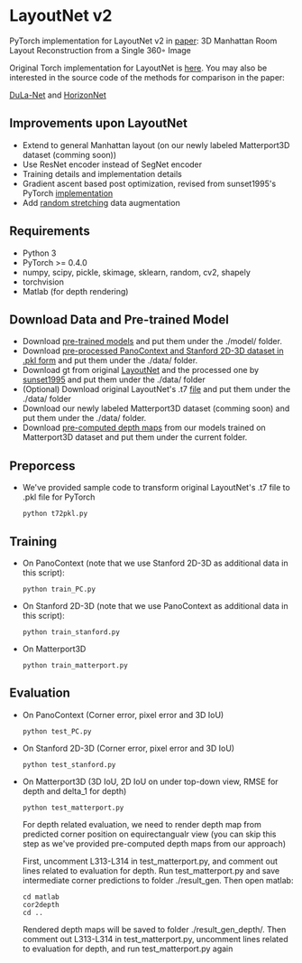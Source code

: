 # LayoutNet v2
PyTorch implementation for LayoutNet v2 in [paper](https://arxiv.org/pdf/1910.04099.pdf): 3D Manhattan Room Layout Reconstruction from a Single 360◦ Image

Original Torch implementation for LayoutNet is [here](https://github.com/zouchuhang/LayoutNet).
You may also be interested in the source code of the methods for comparison in the paper:

[DuLa-Net](https://github.com/SunDaDenny/DuLa-Net) and [HorizonNet](https://github.com/sunset1995/HorizonNet)

## Improvements upon LayoutNet
- Extend to general Manhattan layout (on our newly labeled Matterport3D dataset (comming soon))
- Use ResNet encoder instead of SegNet encoder
- Training details and implementation details
- Gradient ascent based post optimization, revised from sunset1995's PyTorch [implementation](https://github.com/sunset1995/pytorch-layoutnet)
- Add [random stretching](https://github.com/sunset1995/HorizonNet) data augmentation

## Requirements
- Python 3
- PyTorch >= 0.4.0
- numpy, scipy, pickle, skimage, sklearn, random, cv2, shapely
- torchvision
- Matlab (for depth rendering)

## Download Data and Pre-trained Model
- Download [pre-trained models](https://drive.google.com/file/d/1gFQq83gL4crNRKPq_Qjx-YDYup5Wf_LE/view?usp=sharing) and put them under the ./model/ folder.
- Download [pre-processed PanoContext and Stanford 2D-3D dataset in .pkl form](https://drive.google.com/drive/folders/1s_uPGrTW_9It-grehVFi1j5DkqZag2Cv?usp=sharing) and put them under the ./data/ folder.
- Download gt from original [LayoutNet](https://github.com/zouchuhang/LayoutNet/tree/master/data) and the processed one by [sunset1995](https://drive.google.com/file/d/1e-MuWRx3T4LJ8Bu4Dc0tKcSHF9Lk_66C/view) and put them under the ./data/ folder
- (Optional) Download original LayoutNet's .t7 [file](https://drive.google.com/file/d/1400fSLme70jnTnsmkPk4YLDAtQA0mgTP/view) and put them under the ./data/ folder
- Download our newly labeled Matterport3D dataset (comming soon) and put them under the ./data/ folder.
- Download [pre-computed depth maps](https://drive.google.com/file/d/1V85M_uQF9oULas_UU7AHXyJnJrjcXzEb/view?usp=sharing) from our models trained on Matterport3D dataset and put them under the current folder. 

## Preporcess
- We've provided sample code to transform original LayoutNet's .t7 file to .pkl file for PyTorch
    ```
    python t72pkl.py
    ``` 

## Training
- On PanoContext (note that we use Stanford 2D-3D as additional data in this script):
    ```
    python train_PC.py
    ```
- On Stanford 2D-3D (note that we use PanoContext as additional data in this script):
    ```
    python train_stanford.py
    ```
- On Matterport3D
    ```
    python train_matterport.py
    ```

## Evaluation
- On PanoContext (Corner error, pixel error and 3D IoU)
    ```
    python test_PC.py
    ```
- On Stanford 2D-3D (Corner error, pixel error and 3D IoU)
    ```
    python test_stanford.py
    ```
- On Matterport3D (3D IoU, 2D IoU on under top-down view, RMSE for depth and delta\_1 for depth)
    ```
    python test_matterport.py
    ```
  For depth related evaluation, we need to render depth map from predicted corner position on equirectangualr view (you can skip this step as we've provided pre-computed depth maps from our approach)
  
  First, uncomment L313-L314 in test\_matterport.py, and comment out lines related to evaluation for depth. Run test\_matterport.py and save intermediate corner predictions to folder ./result\_gen. Then open matlab:
    ```
    cd matlab
    cor2depth
    cd ..
    ```
    Rendered depth maps will be saved to folder ./result\_gen\_depth/.
    Then comment out L313-L314 in test\_matterport.py, uncomment lines related to evaluation for depth, and run test\_matterport.py again
